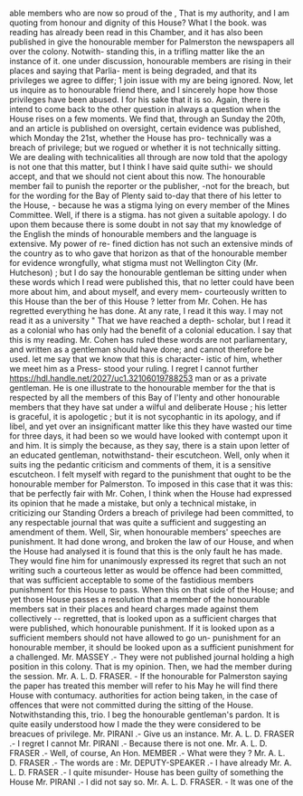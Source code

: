 able members who are now so proud of the , That is my authority, and I am quoting from honour and dignity of this House? What I the book. was reading has already been read in this Chamber, and it has also been published in give the honourable member for Palmerston the newspapers all over the colony. Notwith- standing this, in a trifling matter like the an instance of it. one under discussion, honourable members are rising in their places and saying that Parlia- ment is being degraded, and that its privileges we agree to differ; 1 join issue with my are being ignored. Now, let us inquire as to honourable friend there, and I sincerely hope how those privileges have been abused. I for his sake that it is so. Again, there is intend to come back to the other question in always a question when the House rises on a few moments. We find that, through an Sunday the 20th, and an article is published on oversight, certain evidence was published, which Monday the 21st, whether the House has pro- technically was a breach of privilege; but we rogued or whether it is not technically sitting. We are dealing with technicalities all through are now told that the apology is not one that this matter, but I think I have said quite suthi- we should accept, and that we should not cient about this now. The honourable member fail to punish the reporter or the publisher, -not for the breach, but for the wording for the Bay of Plenty said to-day that there of his letter to the House, - because he was a stigma lying on every member of the Mines Committee. Well, if there is a stigma. has not given a suitable apology. I do upon them because there is some doubt in not say that my knowledge of the English the minds of honourable members and the language is extensive. My power of re- fined diction has not such an extensive minds of the country as to who gave that horizon as that of the honourable member for evidence wrongfully, what stigma must not Wellington City (Mr. Hutcheson) ; but I do say the honourable gentleman be sitting under when these words which I read were published this, that no letter could have been more about him, and about myself, and every mem- courteously written to this House than the ber of this House ? letter from Mr. Cohen. He has regretted everything he has done. At any rate, I read it this way. I may not read it as a university " That we have reached a depth- scholar, but I read it as a colonial who has only had the benefit of a colonial education. I say that this is my reading. Mr. Cohen has ruled these words are not parliamentary, and written as a gentleman should have done; and cannot therefore be used. let me say that we know that this is character- istic of him, whether we meet him as a Press- stood your ruling. I regret I cannot further https://hdl.handle.net/2027/uc1.32106019788253 man or as a private gentleman. He is one illustrate to the honourable member for the that is respected by all the members of this Bay of I'lenty and other honourable members that they have sat under a wilful and deliberate House ; his letter is graceful, it is apologetic ; but it is not sycophantic in its apology, and if libel, and yet over an insignificant matter like this they have wasted our time for three days, it had been so we would have looked with contempt upon it and him. It is simply the because, as they say, there is a stain upon letter of an educated gentleman, notwithstand- their escutcheon. Well, only when it suits ing the pedantic criticism and comments of them, it is a sensitive escutcheon. I felt myself with regard to the punishment that ought to be the honourable member for Palmerston. To imposed in this case that it was this: that be perfectly fair with Mr. Cohen, I think when the House had expressed its opinion that he made a mistake, but only a technical mistake, in criticizing our Standing Orders a breach of privilege had been committed, to any respectable journal that was quite a sufficient and suggesting an amendment of them. Well, Sir, when honourable members' speeches are punishment. It had done wrong, and broken the law of our House, and when the House had analysed it is found that this is the only fault he has made. They would fine him for unanimously expressed its regret that such an not writing such a courteous letter as would be offence had been committed, that was sufficient acceptable to some of the fastidious members punishment for this House to pass. When this on that side of the House; and yet those House passes a resolution that a member of the honourable members sat in their places and heard charges made against them collectively -- regretted, that is looked upon as a sufficient charges that were published, which honourable punishment. If it is looked upon as a sufficient members should not have allowed to go un- punishment for an honourable member, it should be looked upon as a sufficient punishment for a challenged. Mr. MASSEY .- They were not published journal holding a high position in this colony. That is my opinion. Then, we had the member during the session. Mr. A. L. D. FRASER. - If the honourable for Palmerston saying the paper has treated this member will refer to his May he will find there House with contumacy. authorities for action being taken, in the case of offences that were not committed during the sitting of the House. Notwithstanding this, trio. I beg the honourable gentleman's pardon. It is quite easily understood how I made the they were considered to be breacues of privilege. Mr. PIRANI .- Give us an instance. Mr. A. L. D. FRASER .- I regret I cannot Mr. PIRANI .- Because there is not one. Mr. A. L. D. FRASER .- Well, of course, An Hon. MEMBER .- What were they ? Mr. A. L. D. FRASER .- The words are : Mr. DEPUTY-SPEAKER .- I have already Mr. A. L. D. FRASER .- I quite misunder- House has been guilty of something the House Mr. PIRANI .- I did not say so. Mr. A. L. D. FRASER. - It was one of the 